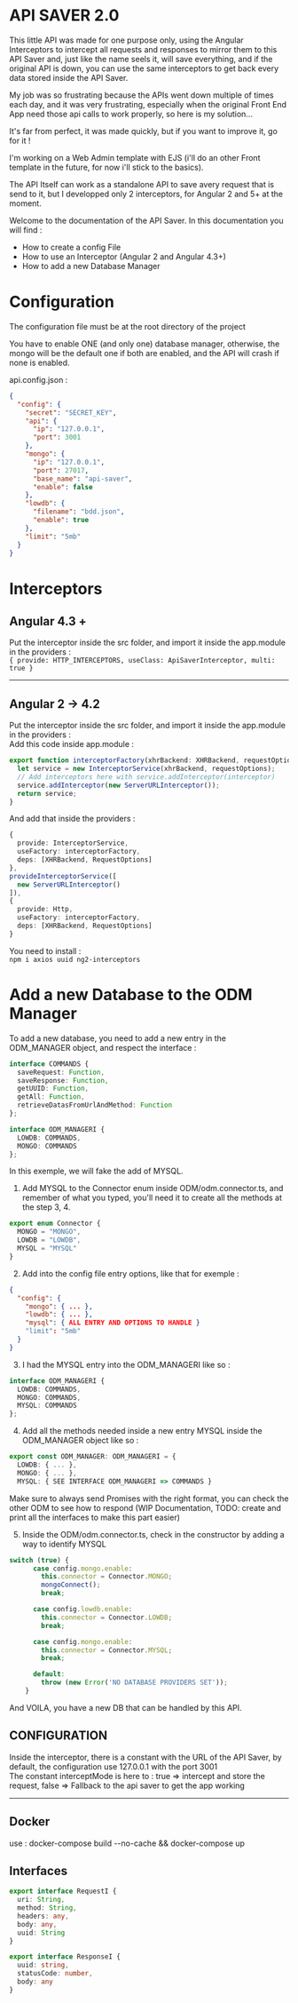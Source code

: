 # API SAVER 2.0

This little API was made for one purpose only, using the Angular Interceptors to intercept all requests and responses to mirror them to this API Saver and, just like the name seels it, will save everything, and if the original API is down, you can use the same interceptors to get back every data stored inside the API Saver.

My job was so frustrating because the APIs went down multiple of times each day, and it was very frustrating, especially when the original Front End App need those api calls to work properly, so here is my solution...

It's far from perfect, it was made quickly, but if you want to improve it, go for it !

I'm working on a Web Admin template with EJS (i'll do an other Front template in the future, for now i'll stick to the basics).

The API Itself can work as a standalone API to save avery request that is send to it, but I developped only 2 interceptors, for Angular 2 and 5+ at the moment.

Welcome to the documentation of the API Saver.
In this documentation you will find :

 - How to create a config File
 - How to use an Interceptor (Angular 2 and Angular 4.3+)
 - How to add a new Database Manager

# Configuration

The configuration file must be at the root directory of the project

You have to enable ONE (and only one) database manager, otherwise, the mongo will be the default one if both are enabled, and the API will crash if none is enabled.

api.config.json :
```json 
{
  "config": {
    "secret": "SECRET_KEY",
    "api": {
      "ip": "127.0.0.1",
      "port": 3001
    },
    "mongo": {
      "ip": "127.0.0.1",
      "port": 27017,
      "base_name": "api-saver",
      "enable": false
    },
    "lowdb": {
      "filename": "bdd.json",
      "enable": true
    },
    "limit": "5mb"
  }
}
```

# Interceptors

## Angular 4.3 +

Put the interceptor inside the src folder, and import it inside the app.module in the providers :  
`{ provide: HTTP_INTERCEPTORS, useClass: ApiSaverInterceptor, multi: true }`

---

## Angular 2 -> 4.2
Put the interceptor inside the src folder, and import it inside the app.module in the providers :  
Add this code inside app.module :  

```typescript 
export function interceptorFactory(xhrBackend: XHRBackend, requestOptions: RequestOptions) {
  let service = new InterceptorService(xhrBackend, requestOptions);
  // Add interceptors here with service.addInterceptor(interceptor)
  service.addInterceptor(new ServerURLInterceptor());
  return service;
}
```

And add that inside the providers :  
```typescript
{
  provide: InterceptorService,
  useFactory: interceptorFactory,
  deps: [XHRBackend, RequestOptions]
},
provideInterceptorService([
  new ServerURLInterceptor()
]),
{
  provide: Http,
  useFactory: interceptorFactory,
  deps: [XHRBackend, RequestOptions]
}
```
  
You need to install :  
`npm i axios uuid ng2-interceptors`

# Add a new Database to the ODM Manager

To add a new database, you need to add a new entry in the ODM_MANAGER object, and respect the interface :

```typescript
interface COMMANDS {
  saveRequest: Function,
  saveResponse: Function,
  getUUID: Function,
  getAll: Function,
  retrieveDatasFromUrlAndMethod: Function
};

interface ODM_MANAGERI {
  LOWDB: COMMANDS,
  MONGO: COMMANDS
};
```

In this exemple, we will fake the add of MYSQL.

1. Add MYSQL to the Connector enum inside ODM/odm.connector.ts, and remember of what you typed, you'll need it to create all the methods at the step 3, 4.
```typescript
export enum Connector {
  MONGO = "MONGO",
  LOWDB = "LOWDB",
  MYSQL = "MYSQL"
}
```

2. Add into the config file entry options, like that for exemple :
```json 
{
  "config": {
    "mongo": { ... },
    "lowdb": { ... },
    "mysql": { ALL ENTRY AND OPTIONS TO HANDLE }
    "limit": "5mb"
  }
}
```

3. I had the MYSQL entry into the ODM_MANAGERI like so :
```typescript
interface ODM_MANAGERI {
  LOWDB: COMMANDS,
  MONGO: COMMANDS,
  MYSQL: COMMANDS
};
```

4. Add all the methods needed inside a new entry MYSQL inside the ODM_MANAGER object like so :
```typescript
export const ODM_MANAGER: ODM_MANAGERI = {
  LOWDB: { ... },
  MONGO: { ... },
  MYSQL: { SEE INTERFACE ODM_MANAGERI => COMMANDS }
```

Make sure to always send Promises with the right format, you can check the other ODM to see how to respond (WIP Documentation, TODO: create and print all the interfaces to make this part easier)

5. Inside the ODM/odm.connector.ts, check in the constructor by adding a way to identify MYSQL
```typescript
switch (true) {
      case config.mongo.enable:
        this.connector = Connector.MONGO;
        mongoConnect();
        break;

      case config.lowdb.enable:
        this.connector = Connector.LOWDB;
        break;

      case config.mongo.enable:
        this.connector = Connector.MYSQL;
        break;

      default:
        throw (new Error('NO DATABASE PROVIDERS SET'));
    }
```

And VOILA, you have a new DB that can be handled by this API.

## CONFIGURATION
Inside the interceptor, there is a constant with the URL of the API Saver, by default, the configuration use 127.0.0.1 with the port 3001  
The constant interceptMode is here to : true => intercept and store the request, false => Fallback to the api saver to get the app working

---

## Docker
use : docker-compose build --no-cache && docker-compose up

## Interfaces

```typescript
export interface RequestI {
  uri: String,
  method: String,
  headers: any,
  body: any,
  uuid: String
}
```

```typescript
export interface ResponseI {
  uuid: string,
  statusCode: number,
  body: any
}
```
